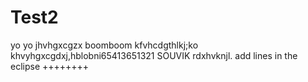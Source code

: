 # Test2
yo yo jhvhgxcgzx
boomboom
kfvhcdgthlkj;ko
khvyhgxcgdxj,hblobni65413651321
SOUVIK
rdxhvknjl.
add lines in the eclipse
++++++++